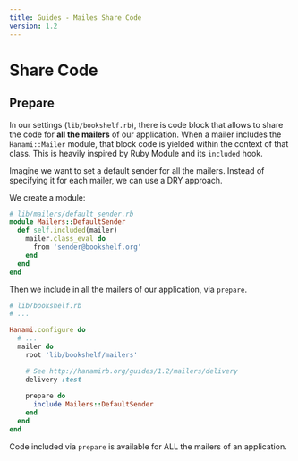 ```yaml
---
title: Guides - Mailes Share Code
version: 1.2
---
```


# Share Code

## Prepare

In our settings (`lib/bookshelf.rb`), there is code block that allows to share the code for **all the mailers** of our application.
When a mailer includes the `Hanami::Mailer` module, that block code is yielded within the context of that class.
This is heavily inspired by Ruby Module and its `included` hook.

Imagine we want to set a default sender for all the mailers.
Instead of specifying it for each mailer, we can use a DRY approach.

We create a module:

```ruby
# lib/mailers/default_sender.rb
module Mailers::DefaultSender
  def self.included(mailer)
    mailer.class_eval do
      from 'sender@bookshelf.org'
    end
  end
end
```

Then we include in all the mailers of our application, via `prepare`.

```ruby
# lib/bookshelf.rb
# ...

Hanami.configure do
  # ...
  mailer do
    root 'lib/bookshelf/mailers'

    # See http://hanamirb.org/guides/1.2/mailers/delivery
    delivery :test
    
    prepare do
      include Mailers::DefaultSender
    end
  end
end
```

<p class="warning">
Code included via <code>prepare</code> is available for ALL the mailers of an application.
</p>

